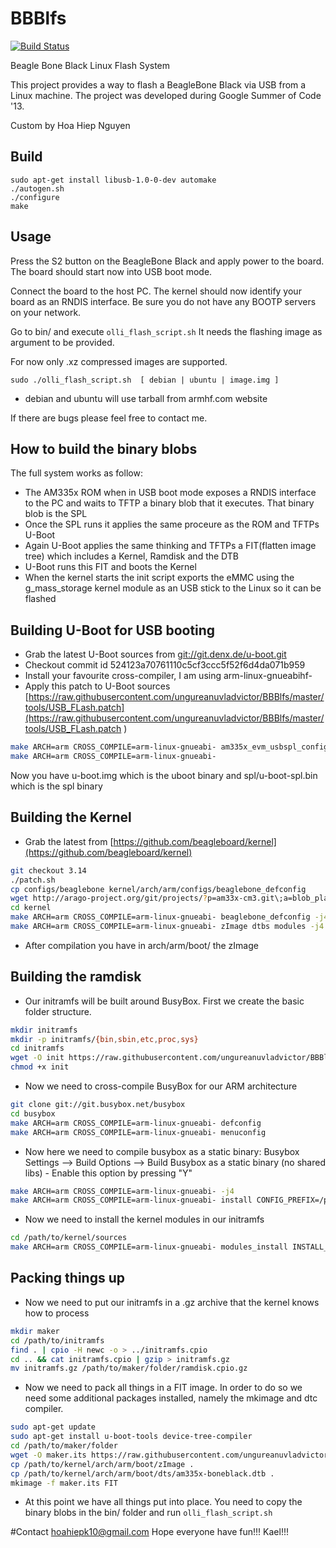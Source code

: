 BBBlfs
======
[![Build Status](https://travis-ci.org/ungureanuvladvictor/BBBlfs.svg?branch=master)](https://travis-ci.org/ungureanuvladvictor/BBBlfs)

Beagle Bone Black Linux Flash System

This project provides a way to flash a BeagleBone Black via USB from a Linux machine. The project was developed during Google Summer of Code '13.

Custom by Hoa Hiep Nguyen


Build
----------
```
sudo apt-get install libusb-1.0-0-dev automake
./autogen.sh
./configure
make
```


Usage
-----------
Press the S2 button on the BeagleBone Black and apply power to the board. The board should start now into USB boot mode.

Connect the board to the host PC. The kernel should now identify your board as an RNDIS interface. Be sure you do not have any BOOTP servers on your network.

Go to bin/ and execute ```olli_flash_script.sh``` It needs the flashing image as argument to be provided.

For now only .xz compressed images are supported.

```sudo ./olli_flash_script.sh  [ debian | ubuntu | image.img ]```

* debian and ubuntu will use tarball from armhf.com website

If there are bugs please feel free to contact me.



How to build the binary blobs
--------------------------------

The full system works as follow:

* The AM335x ROM when in USB boot mode exposes a RNDIS interface to the PC and waits to TFTP a binary blob that it executes. That binary blob is the SPL
* Once the SPL runs it applies the same proceure as the ROM and TFTPs U-Boot
* Again U-Boot applies the same thinking and TFTPs a FIT(flatten image tree) which includes a Kernel, Ramdisk and the DTB
* U-Boot runs this FIT and boots the Kernel
* When the kernel starts the init script exports the eMMC using the g_mass_storage kernel module as an USB stick to the Linux so it can be flashed


## Building U-Boot for USB booting
* Grab the latest U-Boot sources from [git://git.denx.de/u-boot.git](git://git.denx.de/u-boot.git)
* Checkout commit id 524123a70761110c5cf3ccc5f52f6d4da071b959
* Install your favourite cross-compiler, I am using arm-linux-gnueabihf-
* Apply this patch to U-Boot sources [https://raw.githubusercontent.com/ungureanuvladvictor/BBBlfs/master/tools/USB_FLash.patch](https://raw.githubusercontent.com/ungureanuvladvictor/BBBlfs/master/tools/USB_FLash.patch )

```bash
make ARCH=arm CROSS_COMPILE=arm-linux-gnueabi- am335x_evm_usbspl_config
make ARCH=arm CROSS_COMPILE=arm-linux-gnueabi-
```
Now you have u-boot.img which is the uboot binary and spl/u-boot-spl.bin which is the spl binary


## Building the Kernel
* Grab the latest from [https://github.com/beagleboard/kernel](https://github.com/beagleboard/kernel)
```bash
git checkout 3.14
./patch.sh
cp configs/beaglebone kernel/arch/arm/configs/beaglebone_defconfig
wget http://arago-project.org/git/projects/?p=am33x-cm3.git\;a=blob_plain\;f=bin/am335x-pm-firmware.bin\;hb=HEAD -O kernel/firmware/am335x-pm-firmware.bin
cd kernel
make ARCH=arm CROSS_COMPILE=arm-linux-gnueabi- beaglebone_defconfig -j4
make ARCH=arm CROSS_COMPILE=arm-linux-gnueabi- zImage dtbs modules -j4
```

* After compilation you have in arch/arm/boot/ the zImage


## Building the ramdisk

* Our initramfs will be built around BusyBox. First we create the basic folder structure.
```bash
mkdir initramfs
mkdir -p initramfs/{bin,sbin,etc,proc,sys}
cd initramfs
wget -O init https://raw.githubusercontent.com/ungureanuvladvictor/BBBlfs/master/tools/init
chmod +x init
```
* Now we need to cross-compile BusyBox for our ARM architecture
```bash
git clone git://git.busybox.net/busybox
cd busybox
make ARCH=arm CROSS_COMPILE=arm-linux-gnueabi- defconfig
make ARCH=arm CROSS_COMPILE=arm-linux-gnueabi- menuconfig
```
* Now here we need to compile busybox as a static binary: Busybox Settings --> Build Options --> Build Busybox as a static binary (no shared libs)  -  Enable this option by pressing "Y"
```bash
make ARCH=arm CROSS_COMPILE=arm-linux-gnueabi- -j4
make ARCH=arm CROSS_COMPILE=arm-linux-gnueabi- install CONFIG_PREFIX=/path/to/initramfs
```
* Now we need to install the kernel modules in our initramfs
```bash
cd /path/to/kernel/sources
make ARCH=arm CROSS_COMPILE=arm-linux-gnueabi- modules_install INSTALL_MOD_PATH=/path/to/initramfs
```


## Packing things up

* Now we need to put our initramfs in a .gz archive that the kernel knows how to process
```bash
mkdir maker
cd /path/to/initramfs
find . | cpio -H newc -o > ../initramfs.cpio
cd .. && cat initramfs.cpio | gzip > initramfs.gz
mv initramfs.gz /path/to/maker/folder/ramdisk.cpio.gz
```
* Now we need to pack all things in a FIT image. In order to do so we need some additional packages installed, namely the mkimage and dtc compiler.
```bash
sudo apt-get update
sudo apt-get install u-boot-tools device-tree-compiler
cd /path/to/maker/folder
wget -O maker.its https://raw.githubusercontent.com/ungureanuvladvictor/BBBlfs/master/tools/maker.its
cp /path/to/kernel/arch/arm/boot/zImage .
cp /path/to/kernel/arch/arm/boot/dts/am335x-boneblack.dtb .
mkimage -f maker.its FIT
```
* At this point we have all things put into place. You need to copy the binary blobs in the bin/ folder and run ```olli_flash_script.sh```

#Contact
hoahiepk10@gmail.com
Hope everyone have fun!!!
Kael!!!